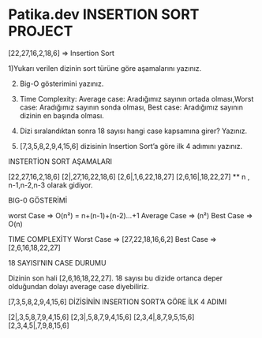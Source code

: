 # Patika.dev INSERTION SORT PROJECT


[22,27,16,2,18,6] => Insertion Sort

1)Yukarı verilen dizinin sort türüne göre aşamalarını yazınız.

2) Big-O gösterimini yazınız.

4) Time Complexity: Average case: Aradığımız sayının ortada olması,Worst case: Aradığımız sayının sonda olması, Best case: Aradığımız sayının dizinin en başında olması.
5) Dizi sıralandıktan sonra 18 sayısı hangi case kapsamına girer? Yazınız.

6) [7,3,5,8,2,9,4,15,6] dizisinin Insertion Sort’a göre ilk 4 adımını yazınız.

INSTERTİON SORT AŞAMALARI
 
[22,27,16,2,18,6]
[2|,27,16,22,18,6]
[2,6|,1,6,22,18,27]
[2,6,16|,18,22,27]
** n , n-1,n-2,n-3 olarak gidiyor.

BIG-0 GÖSTERİMİ

worst Case => O(n²) = n+(n-1)+(n-2)…+1
Average Case => (n²)
Best Case => O(n)

TIME COMPLEXİTY
Worst Case => [27,22,18,16,6,2]
Best Case => [2,6,16,18,22,27]

18 SAYISI’NIN CASE DURUMU

Dizinin son hali [2,6,16,18,22,27]. 18 sayısı bu dizide ortanca deper olduğundan dolayı average case diyebiliriz.

[7,3,5,8,2,9,4,15,6] DİZİSİNİN INSERTION SORT’A GÖRE İLK 4 ADIMI

[2|,3,5,8,7,9,4,15,6]
[2,3|,5,8,7,9,4,15,6]
[2,3,4|,8,7,9,5,15,6]
[2,3,4,5|,7,9,8,15,6]
